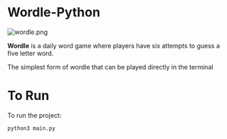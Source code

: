 # Wordle-Python

![wordle.png](https://res.craft.do/user/full/63cec524-c1b6-57b4-8157-df0476f848cb/doc/1A0F6BC2-4DD5-41F6-A980-8A03531B24A5/1B62B1D6-1805-472B-8DA8-BA4022004DEB_2/4NbiwbCJzbrpZ83BXx57Ym0s8ur8yAEfNFbjlBKwxlgz/wordle.png)

**Wordle** is a daily word game where players have six attempts to guess a five letter word.

The simplest form of wordle that can be played directly in the terminal

# To Run

To run the project:

```shell
python3 main.py
```
